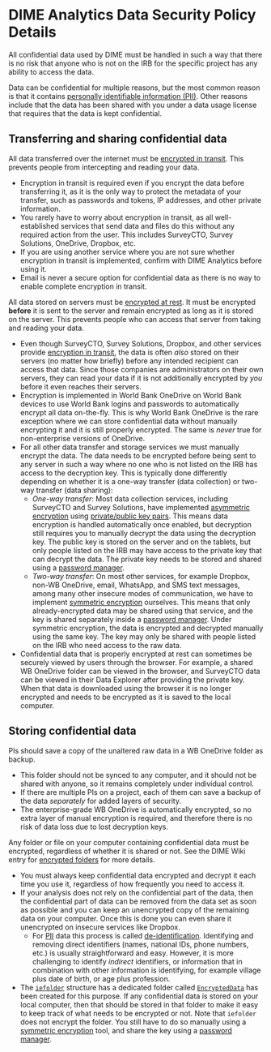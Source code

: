 # DIME Analytics Data Security Policy Details

All confidential data used by DIME must be handled in such a way that
there is no risk that anyone who is not on the IRB for the specific project has any ability to access the data.

Data can be confidential for multiple reasons, but the most common reason is that it contains
[personally identifiable information (PII)](https://dimewiki.worldbank.org/De-identification#Personally_Identifiable_Information).
Other reasons include that the data has been shared with you under a data usage license
that requires that the data is kept confidential.

## Transferring and sharing confidential data

All data transferred over the internet must be [encrypted in transit](https://dimewiki.worldbank.org/Encryption#Encryption_in_Transit).
This prevents people from intercepting and reading your data.
* Encryption in transit is required even if you encrypt the data before transferring it,
as it is the only way to protect the metadata of your transfer,
such as passwords and tokens, IP addresses, and other private information.
* You rarely have to worry about encryption in transit,
as all well-established services that send data and files do this
without any required action from the user. This includes SurveyCTO,
Survey Solutions, OneDrive, Dropbox, etc.
* If you are using another service where you are not sure whether encryption in transit is implemented,
confirm with DIME Analytics before using it.
* Email is never a secure option for confidential data as there is no way to enable complete encryption in transit.

All data stored on servers must be [encrypted at rest](https://dimewiki.worldbank.org/Encryption#Encryption_at_Rest).
It must be encrypted **before** it is sent to the server
and remain encrypted as long as it is stored on the server.
This prevents people who can access that server from taking and reading your data.

* Even though SurveyCTO, Survey Solutions, Dropbox, and other services provide
[encryption in transit](https://dimewiki.worldbank.org/Encryption#Encryption_in_Transit),
the data is often _also_ stored on their servers (no matter how briefly)
before any intended recipient can access that data.
Since those companies are administrators on their own servers,
they can read your data if it is not additionally encrypted by _you_ before it even reaches their servers.
* Encryption is implemented in World Bank OneDrive on World Bank devices
to use World Bank logins and passwords to automatically encrypt all data on-the-fly.
This is why World Bank OneDrive is the rare exception where we can store confidential data
without manually encrypting it and it is still properly encrypted.
The same is _never_ true for non-enterprise versions of OneDrive.
* For all other data transfer and storage services we must manually encrypt the data.
The data needs to be encrypted before being sent to any server in such a way
where no one who is not listed on the IRB has access to the decryption key.
This is typically done differently depending on whether it is a one-way transfer (data collection)
or two-way transfer (data sharing):
  * _One-way transfer_: Most data collection services, including SurveyCTO and Survey Solutions,
  have implemented [asymmetric encryption](https://dimewiki.worldbank.org/Encryption#Asymmetric_Encryption)
  using [private/public key pairs](https://dimewiki.worldbank.org/Encryption#Public.2FPrivate_Key_Pair).
  This means data encryption is handled automatically once enabled,
  but decryption still requires you to manually decrypt the data using the decryption key.
  The public key is stored on the server and on the tablets,
  but only people listed on the IRB may have access to the private key that can decrypt the data.
  The private key needs to be stored and shared using a
  [password manager](https://github.com/worldbank/dime-standards/blob/master/dime-research-standards/pillar-4-data-security/data-security-resources/password-manager-guidelines.md).
  * _Two-way transfer_: On most other services, for example Dropbox, non-WB OneDrive, email, WhatsApp, and SMS text messages,
  among many other insecure modes of communication, we have to implement
  [symmetric encryption](https://dimewiki.worldbank.org/Encryption#Symmetric_Encryption) ourselves.
  This means that only already-encrypted data may be shared using that service, and the key is shared separately inside a
  [password manager](https://github.com/worldbank/dime-standards/blob/master/dime-research-standards/pillar-4-data-security/data-security-resources/password-manager-guidelines.md).
  Under symmetric encryption, the data is encrypted and decrypted manually using the same key.
  The key may only be shared with people listed on the IRB who need access to the raw data.
* Confidential data that is properly encrypted at rest can sometimes be securely viewed by users through the browser.
For example, a shared WB OneDrive folder can be viewed in the browser,
and SurveyCTO data can be viewed in their Data Explorer after providing the private key.
When that data is downloaded using the browser it is no longer encrypted
and needs to be encrypted as it is saved to the local computer.

## Storing confidential data

PIs should save a copy of the unaltered raw data in a WB OneDrive folder as backup.
* This folder should not be synced to any computer, and it should not be shared with anyone, so it remains completely under individual control.
* If there are multiple PIs on a project,
each of them can save a backup of the data _separately_ for added layers of security.
* The enterprise-grade WB OneDrive is automatically encrypted, so no extra layer of manual encryption is required,
and therefore there is no risk of data loss due to lost decryption keys.

Any folder or file on your computer containing confidential data must be encrypted,
regardless of whether it is shared or not. See the DIME Wiki entry for
[encrypted folders](https://dimewiki.worldbank.org/Data_Security#Locally_storing_identified_PII_data) for more details.
* You must always keep confidential data encrypted and decrypt it each time you use it,
regardless of how frequently you need to access it.
* If your analysis does not rely on the confidential part of the data,
then the confidential part of data can be removed from the data set as soon as possible
and you can keep an unencrypted copy of the remaining data on your computer.
Once this is done you can even share it unencrypted on insecure services like Dropbox.
  * For  [PII](https://dimewiki.worldbank.org/De-identification#Personally_Identifiable_Information)
  data this process is called [de-identification](https://dimewiki.worldbank.org/De-identification).
  Identifying and removing direct identifiers (names, national IDs, phone numbers, etc.)
  is usually straightforward and easy. However, it is more challenging to identify _indirect_ identifiers, or
  information that in combination with other information is identifying,
  for example village plus date of birth, or age plus profession.
* The [`iefolder`](https://dimewiki.worldbank.org/Iefolder) structure has a dedicated folder called
[`EncryptedData`](https://dimewiki.worldbank.org/DataWork_Folder#EncryptedData)
has been created for this purpose.
If any confidential data is stored on your local computer,
then that should be stored in that folder to make it easy to keep track of what needs to be encrypted or not.
Note that `iefolder` does not encrypt the folder. You still have to do so manually using a
[symmetric encryption](https://dimewiki.worldbank.org/Encryption#Symmetric_Encryption) tool, and share the key using a
[password manager](https://github.com/worldbank/dime-standards/blob/master/dime-research-standards/pillar-4-data-security/data-security-resources/password-manager-guidelines.md).

